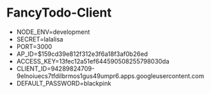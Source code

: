 # FancyTodo-Client

+ NODE_ENV=development
+ SECRET=lalalisa
+ PORT=3000
+ AP_ID=$159cd39e812f312e3f6a18f3af0b26ed
+ ACCESS_KEY=13fec12a51ef644590508255798030da
+ CLIENT_ID=94289824709-9elnoiuecs7tfdilbrmos1gus49umpr6.apps.googleusercontent.com
+ DEFAULT_PASSWORD=blackpink

